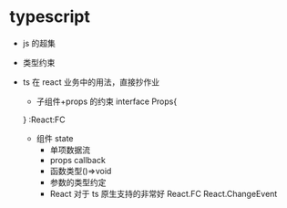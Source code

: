 # typescript

- js 的超集
- 类型约束
- ts 在 react 业务中的用法，直接抄作业

  - 子组件+props 的约束
    interface Props{

  }
  :React:FC<Props>

  - 组件 state
    - 单项数据流
    - props callback
    - 函数类型()=>void
    - 参数的类型约定
    - React 对于 ts 原生支持的非常好
      React.FC
      React.ChangeEvent<HTMLInputElement>
